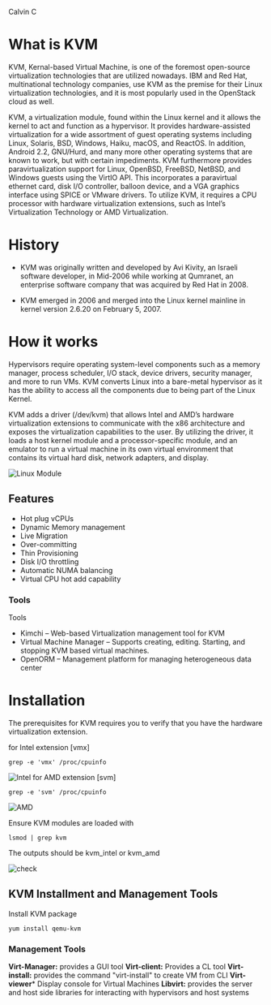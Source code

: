 Calvin C

# What is KVM
KVM, Kernal-based Virtual Machine, is one of the foremost open-source virtualization technologies that are utilized nowadays. IBM and Red Hat, multinational technology companies, use KVM as the premise for their Linux virtualization technologies, and it is most popularly used in the OpenStack cloud as well.

KVM, a virtualization module, found within the Linux kernel and it allows the kernel to act and function as a hypervisor. It provides hardware-assisted virtualization for a wide assortment of guest operating systems including Linux, Solaris, BSD, Windows, Haiku, macOS, and ReactOS. In addition, Android 2.2, GNU/Hurd, and many more other operating systems that are known to work, but with certain impediments. KVM furthermore provides paravirtualization support for Linux, OpenBSD, FreeBSD, NetBSD, and Windows guests using the VirtIO API. This incorporates a paravirtual ethernet card, disk I/O controller, balloon device, and a VGA graphics interface using SPICE or VMware drivers. To utilize KVM, it requires a CPU processor with hardware virtualization extensions, such as Intel’s Virtualization Technology or AMD Virtualization. 

# History

* KVM was originally written and developed by Avi Kivity, an Israeli software developer, in Mid-2006 while working at Qumranet, an enterprise software company that was acquired by Red Hat in 2008.

* KVM emerged in 2006 and merged into the Linux kernel mainline in kernel version 2.6.20 on February 5, 2007.

# How it works
Hypervisors require operating system-level components such as a memory manager, process scheduler, I/O stack, device drivers, security manager, and more to run VMs. KVM converts Linux into a bare-metal hypervisor as it has the ability to access all the components due to being part of the Linux Kernel. 

KVM adds a driver (/dev/kvm) that allows Intel and AMD’s hardware virtualization extensions to communicate with the x86 architecture and exposes the virtualization capabilities to the user. By utilizing the driver, it loads a host kernel module and a processor-specific module, and an emulator to run a virtual machine in its own virtual environment that contains its virtual hard disk, network adapters, and display.

![Linux Module](https://i.imgur.com/3XyFTun.png)

## Features

* Hot plug vCPUs
* Dynamic Memory management
* Live Migration
* Over-committing
* Thin Provisioning
* Disk I/O throttling
* Automatic NUMA balancing
* Virtual CPU hot add capability

### Tools
Tools
* Kimchi – Web-based Virtualization management tool for KVM
* Virtual Machine Manager – Supports creating, editing. Starting, and stopping KVM based virtual machines.
* OpenORM – Management platform for managing heterogeneous data center

# Installation
The prerequisites for KVM requires you to verify that you have the hardware virtualization extension.

for Intel extension [vmx]
```
grep -e 'vmx' /proc/cpuinfo
```
![Intel](https://www.tecmint.com/wp-content/uploads/2015/01/Check-Virtualization-Support.png)
for AMD extension [svm]
```
grep -e 'svm' /proc/cpuinfo
```
![AMD](https://www.tecmint.com/wp-content/uploads/2015/01/Check-CPU-Virtualization-Support.png)

Ensure KVM modules are loaded with
```
lsmod | grep kvm
```
The outputs should be kvm_intel or kvm_amd

![check](https://www.tecmint.com/wp-content/uploads/2015/01/Check-KVM-Kernel-Module.png)

## KVM Installment and Management Tools
Install KVM package  
```
yum install qemu-kvm
```

### Management Tools
**Virt-Manager:** provides a GUI tool
**Virt-client:** Provides a CL tool
**Virt-install:** provides the command "virt-install" to create VM from CLI
**Virt-viewer*** Display console for Virtual Machines
**Libvirt:** provides the server and host side libraries for interacting with hypervisors and host systems

